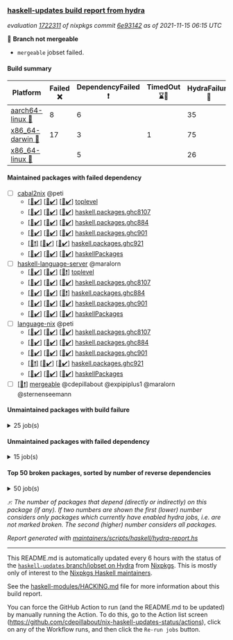 ### [haskell-updates build report from hydra](https://hydra.nixos.org/jobset/nixpkgs/haskell-updates)
*evaluation [1722311](https://hydra.nixos.org/eval/1722311) of nixpkgs commit [6e93142](https://github.com/NixOS/nixpkgs/commits/6e9314230a09832e3e4320bbbc4949e7c7bdc4af) as of 2021-11-15 06:15 UTC*

:red_circle: **Branch not mergeable**
  * `mergeable` jobset failed.

#### Build summary

 | Platform | Failed :x: | DependencyFailed :heavy_exclamation_mark: | TimedOut :hourglass::no_entry_sign: | HydraFailure :construction: | Success :heavy_check_mark: | 
 | --- | --- | --- | --- | --- | --- | 
 | [aarch64-linux :iphone:](https://hydra.nixos.org/eval/1722311?filter=.aarch64-linux) | 8 | 6 |  | 35 | 7063 | 
 | [x86_64-darwin :apple:](https://hydra.nixos.org/eval/1722311?filter=.x86_64-darwin) | 17 | 3 | 1 | 75 | 6960 | 
 | [x86_64-linux :penguin:](https://hydra.nixos.org/eval/1722311?filter=.x86_64-linux) |  | 5 |  | 26 | 7122 | 
#### Maintained packages with failed dependency
- [ ] [cabal2nix](https://hydra.nixos.org/eval/1722311?filter=cabal2nix) @peti
  - [[:iphone::heavy_check_mark:]](https://hydra.nixos.org/build/158133506) [[:apple::heavy_check_mark:]](https://hydra.nixos.org/build/158133498) [[:penguin::heavy_check_mark:]](https://hydra.nixos.org/build/158133472) [toplevel](https://hydra.nixos.org/eval/1722311?filter=cabal2nix)
  - [[:iphone::heavy_check_mark:]](https://hydra.nixos.org/build/158023741) [[:apple::heavy_check_mark:]](https://hydra.nixos.org/build/158029179) [[:penguin::heavy_check_mark:]](https://hydra.nixos.org/build/158031836) [haskell.packages.ghc8107](https://hydra.nixos.org/eval/1722311?filter=haskell.packages.ghc8107.cabal2nix)
  - [[:iphone::heavy_check_mark:]](https://hydra.nixos.org/build/158030725) [[:apple::heavy_check_mark:]](https://hydra.nixos.org/build/158028449) [[:penguin::heavy_check_mark:]](https://hydra.nixos.org/build/158024444) [haskell.packages.ghc884](https://hydra.nixos.org/eval/1722311?filter=haskell.packages.ghc884.cabal2nix)
  - [[:iphone::heavy_check_mark:]](https://hydra.nixos.org/build/158053119) [[:apple::heavy_check_mark:]](https://hydra.nixos.org/build/158053098) [[:penguin::heavy_check_mark:]](https://hydra.nixos.org/build/158053103) [haskell.packages.ghc901](https://hydra.nixos.org/eval/1722311?filter=haskell.packages.ghc901.cabal2nix)
  - [[:iphone::heavy_exclamation_mark:]](https://hydra.nixos.org/build/158115913) [[:apple::heavy_check_mark:]](https://hydra.nixos.org/build/158115864) [[:penguin::heavy_check_mark:]](https://hydra.nixos.org/build/158115934) [haskell.packages.ghc921](https://hydra.nixos.org/eval/1722311?filter=haskell.packages.ghc921.cabal2nix)
  - [[:iphone::heavy_check_mark:]](https://hydra.nixos.org/build/158031362) [[:apple::heavy_check_mark:]](https://hydra.nixos.org/build/158028699) [[:penguin::heavy_check_mark:]](https://hydra.nixos.org/build/158031792) [haskellPackages](https://hydra.nixos.org/eval/1722311?filter=haskellPackages.cabal2nix)
- [ ] [haskell-language-server](https://hydra.nixos.org/eval/1722311?filter=haskell-language-server) @maralorn
  - [[:iphone::heavy_check_mark:]](https://hydra.nixos.org/build/158115902) [[:apple::heavy_check_mark:]](https://hydra.nixos.org/build/158115884) [[:penguin::heavy_exclamation_mark:]](https://hydra.nixos.org/build/158115957) [toplevel](https://hydra.nixos.org/eval/1722311?filter=haskell-language-server)
  - [[:iphone::heavy_check_mark:]](https://hydra.nixos.org/build/158115931) [[:apple::heavy_check_mark:]](https://hydra.nixos.org/build/158115909) [[:penguin::heavy_check_mark:]](https://hydra.nixos.org/build/158115866) [haskell.packages.ghc8107](https://hydra.nixos.org/eval/1722311?filter=haskell.packages.ghc8107.haskell-language-server)
  - [[:iphone::heavy_check_mark:]](https://hydra.nixos.org/build/158115879) [[:apple::heavy_check_mark:]](https://hydra.nixos.org/build/158115951) [[:penguin::heavy_exclamation_mark:]](https://hydra.nixos.org/build/158115877) [haskell.packages.ghc884](https://hydra.nixos.org/eval/1722311?filter=haskell.packages.ghc884.haskell-language-server)
  - [[:iphone::heavy_check_mark:]](https://hydra.nixos.org/build/158115849) [[:apple::heavy_check_mark:]](https://hydra.nixos.org/build/158115937) [[:penguin::heavy_check_mark:]](https://hydra.nixos.org/build/158115900) [haskell.packages.ghc901](https://hydra.nixos.org/eval/1722311?filter=haskell.packages.ghc901.haskell-language-server)
  - [[:iphone::heavy_check_mark:]](https://hydra.nixos.org/build/158115946) [[:apple::heavy_check_mark:]](https://hydra.nixos.org/build/158115889) [[:penguin::heavy_check_mark:]](https://hydra.nixos.org/build/158115932) [haskellPackages](https://hydra.nixos.org/eval/1722311?filter=haskellPackages.haskell-language-server)
- [ ] [language-nix](https://hydra.nixos.org/eval/1722311?filter=language-nix) @peti
  - [[:iphone::heavy_check_mark:]](https://hydra.nixos.org/build/158027288) [[:apple::heavy_check_mark:]](https://hydra.nixos.org/build/158030090) [[:penguin::heavy_check_mark:]](https://hydra.nixos.org/build/158030344) [haskell.packages.ghc8107](https://hydra.nixos.org/eval/1722311?filter=haskell.packages.ghc8107.language-nix)
  - [[:iphone::heavy_check_mark:]](https://hydra.nixos.org/build/158029578) [[:apple::heavy_check_mark:]](https://hydra.nixos.org/build/158033120) [[:penguin::heavy_check_mark:]](https://hydra.nixos.org/build/158026315) [haskell.packages.ghc884](https://hydra.nixos.org/eval/1722311?filter=haskell.packages.ghc884.language-nix)
  - [[:iphone::heavy_check_mark:]](https://hydra.nixos.org/build/158027357) [[:apple::heavy_check_mark:]](https://hydra.nixos.org/build/158026912) [[:penguin::heavy_check_mark:]](https://hydra.nixos.org/build/158033214) [haskell.packages.ghc901](https://hydra.nixos.org/eval/1722311?filter=haskell.packages.ghc901.language-nix)
  - [[:iphone::heavy_exclamation_mark:]](https://hydra.nixos.org/build/158115953) [[:apple::heavy_check_mark:]](https://hydra.nixos.org/build/158115876) [[:penguin::heavy_check_mark:]](https://hydra.nixos.org/build/158115922) [haskell.packages.ghc921](https://hydra.nixos.org/eval/1722311?filter=haskell.packages.ghc921.language-nix)
  - [[:iphone::heavy_check_mark:]](https://hydra.nixos.org/build/158023337) [[:apple::heavy_check_mark:]](https://hydra.nixos.org/build/158030109) [[:penguin::heavy_check_mark:]](https://hydra.nixos.org/build/158032121) [haskellPackages](https://hydra.nixos.org/eval/1722311?filter=haskellPackages.language-nix)
- [ ] [[:penguin::heavy_exclamation_mark:]](https://hydra.nixos.org/build/158133537) [mergeable](https://hydra.nixos.org/eval/1722311?filter=mergeable) @cdepillabout @expipiplus1 @maralorn @sternenseemann
#### Unmaintained packages with build failure
<details><summary>25 job(s) </summary>

- [ ] [[:iphone::x:]](https://hydra.nixos.org/build/158029273) [[:apple::heavy_check_mark:]](https://hydra.nixos.org/build/158025317) [[:penguin::heavy_check_mark:]](https://hydra.nixos.org/build/158029033) [haskellPackages.OrderedBits](https://hydra.nixos.org/eval/1722311?filter=haskellPackages.OrderedBits)  :arrow_heading_up: 1 | 36
- [ ] [[:iphone::construction:]](https://hydra.nixos.org/build/158022906) [[:apple::x:]](https://hydra.nixos.org/build/158032495) [[:penguin::construction:]](https://hydra.nixos.org/build/158029649) [haskellPackages.copilot-core](https://hydra.nixos.org/eval/1722311?filter=haskellPackages.copilot-core)  :arrow_heading_up: 1 | 8
- [ ] [[:iphone::x:]](https://hydra.nixos.org/build/157445298) [[:apple::heavy_check_mark:]](https://hydra.nixos.org/build/157466872) [[:penguin::heavy_check_mark:]](https://hydra.nixos.org/build/157450918) [haskellPackages.long-double](https://hydra.nixos.org/eval/1722311?filter=haskellPackages.long-double)  :arrow_heading_up: 1 | 2
- [ ] [[:iphone::heavy_check_mark:]](https://hydra.nixos.org/build/157447435) [[:apple::x:]](https://hydra.nixos.org/build/157449807) [[:penguin::heavy_check_mark:]](https://hydra.nixos.org/build/157457967) [haskellPackages.keep-alive](https://hydra.nixos.org/eval/1722311?filter=haskellPackages.keep-alive)  :arrow_heading_up: 1 | 1
- [ ] [[:iphone::x:]](https://hydra.nixos.org/build/157448550) [[:apple::heavy_check_mark:]](https://hydra.nixos.org/build/157455522) [[:penguin::heavy_check_mark:]](https://hydra.nixos.org/build/157462117) [haskellPackages.unicode-properties](https://hydra.nixos.org/eval/1722311?filter=haskellPackages.unicode-properties)  :arrow_heading_up: 1 | 1
- [ ] [[:iphone::x:]](https://hydra.nixos.org/build/157460703) [[:apple::heavy_check_mark:]](https://hydra.nixos.org/build/157446126) [[:penguin::heavy_check_mark:]](https://hydra.nixos.org/build/157461957) [haskellPackages.freetype2](https://hydra.nixos.org/eval/1722311?filter=haskellPackages.freetype2)  :arrow_heading_up: 0 | 7
- [ ] [[:iphone::heavy_check_mark:]](https://hydra.nixos.org/build/157462427) [[:apple::x:]](https://hydra.nixos.org/build/157459164) [[:penguin::heavy_check_mark:]](https://hydra.nixos.org/build/157452685) [haskellPackages.hmidi](https://hydra.nixos.org/eval/1722311?filter=haskellPackages.hmidi)  :arrow_heading_up: 0 | 4
- [ ] [[:iphone::x:]](https://hydra.nixos.org/build/158027283) [[:apple::heavy_check_mark:]](https://hydra.nixos.org/build/158030776) [[:penguin::heavy_check_mark:]](https://hydra.nixos.org/build/158027404) [haskellPackages.cdar-mBound](https://hydra.nixos.org/eval/1722311?filter=haskellPackages.cdar-mBound)  :arrow_heading_up: 0 | 2
- [ ] [[:iphone::heavy_check_mark:]](https://hydra.nixos.org/build/157459696) [[:apple::x:]](https://hydra.nixos.org/build/157463452) [[:penguin::heavy_check_mark:]](https://hydra.nixos.org/build/157459665) [haskellPackages.huckleberry](https://hydra.nixos.org/eval/1722311?filter=haskellPackages.huckleberry)  :arrow_heading_up: 0 | 1
- [ ] [[:iphone::heavy_check_mark:]](https://hydra.nixos.org/build/157452453) [[:apple::x:]](https://hydra.nixos.org/build/157451079) [[:penguin::heavy_check_mark:]](https://hydra.nixos.org/build/157464480) [haskellPackages.select](https://hydra.nixos.org/eval/1722311?filter=haskellPackages.select)  :arrow_heading_up: 0 | 1
- [ ] [[:iphone::heavy_check_mark:]](https://hydra.nixos.org/build/157455546) [[:apple::x:]](https://hydra.nixos.org/build/157454873) [[:penguin::heavy_check_mark:]](https://hydra.nixos.org/build/157446991) [haskellPackages.discount](https://hydra.nixos.org/eval/1722311?filter=haskellPackages.discount) 
- [ ] [[:iphone::heavy_check_mark:]](https://hydra.nixos.org/build/157458605) [[:apple::x:]](https://hydra.nixos.org/build/157448683) [[:penguin::heavy_check_mark:]](https://hydra.nixos.org/build/157446185) [haskellPackages.float128](https://hydra.nixos.org/eval/1722311?filter=haskellPackages.float128) 
- [ ] [[:iphone::x:]](https://hydra.nixos.org/build/157454082) [[:penguin::heavy_check_mark:]](https://hydra.nixos.org/build/157452874) [haskellPackages.gnome-keyring](https://hydra.nixos.org/eval/1722311?filter=haskellPackages.gnome-keyring) 
- [ ] [[:iphone::heavy_check_mark:]](https://hydra.nixos.org/build/157451506) [[:apple::x:]](https://hydra.nixos.org/build/157463510) [[:penguin::heavy_check_mark:]](https://hydra.nixos.org/build/157465416) [haskellPackages.hid](https://hydra.nixos.org/eval/1722311?filter=haskellPackages.hid) 
- [ ] [[:iphone::x:]](https://hydra.nixos.org/build/158030561) [[:apple::heavy_check_mark:]](https://hydra.nixos.org/build/158023935) [[:penguin::heavy_check_mark:]](https://hydra.nixos.org/build/158024732) [haskellPackages.hq](https://hydra.nixos.org/eval/1722311?filter=haskellPackages.hq) 
- [ ] [[:iphone::heavy_check_mark:]](https://hydra.nixos.org/build/158023184) [[:apple::x:]](https://hydra.nixos.org/build/158024606) [[:penguin::heavy_check_mark:]](https://hydra.nixos.org/build/158032027) [haskellPackages.hs](https://hydra.nixos.org/eval/1722311?filter=haskellPackages.hs) 
- [ ] [[:iphone::heavy_check_mark:]](https://hydra.nixos.org/build/157460986) [[:apple::x:]](https://hydra.nixos.org/build/157459267) [[:penguin::heavy_check_mark:]](https://hydra.nixos.org/build/157447114) [haskellPackages.hssourceinfo](https://hydra.nixos.org/eval/1722311?filter=haskellPackages.hssourceinfo) 
- [ ] [[:iphone::heavy_check_mark:]](https://hydra.nixos.org/build/157455571) [[:apple::x:]](https://hydra.nixos.org/build/157458358) [[:penguin::heavy_check_mark:]](https://hydra.nixos.org/build/157459470) [haskellPackages.linux-framebuffer](https://hydra.nixos.org/eval/1722311?filter=haskellPackages.linux-framebuffer) 
- [ ] [[:iphone::heavy_check_mark:]](https://hydra.nixos.org/build/158025239) [[:apple::x:]](https://hydra.nixos.org/build/158031938) [[:penguin::heavy_check_mark:]](https://hydra.nixos.org/build/158031831) [haskellPackages.procex](https://hydra.nixos.org/eval/1722311?filter=haskellPackages.procex) 
- [ ] [[:iphone::heavy_check_mark:]](https://hydra.nixos.org/build/157466227) [[:apple::x:]](https://hydra.nixos.org/build/157456885) [[:penguin::heavy_check_mark:]](https://hydra.nixos.org/build/157464113) [haskellPackages.sfml-audio](https://hydra.nixos.org/eval/1722311?filter=haskellPackages.sfml-audio) 
- [ ] [[:iphone::heavy_check_mark:]](https://hydra.nixos.org/build/157450613) [[:apple::x:]](https://hydra.nixos.org/build/157448327) [[:penguin::heavy_check_mark:]](https://hydra.nixos.org/build/157461775) [haskellPackages.shared-memory](https://hydra.nixos.org/eval/1722311?filter=haskellPackages.shared-memory) 
- [ ] [[:iphone::x:]](https://hydra.nixos.org/build/157457375) [[:apple::heavy_check_mark:]](https://hydra.nixos.org/build/157454055) [[:penguin::heavy_check_mark:]](https://hydra.nixos.org/build/157451210) [haskellPackages.wiringPi](https://hydra.nixos.org/eval/1722311?filter=haskellPackages.wiringPi) 
- [ ] [[:iphone::heavy_check_mark:]](https://hydra.nixos.org/build/157447421) [[:apple::x:]](https://hydra.nixos.org/build/157452143) [[:penguin::heavy_check_mark:]](https://hydra.nixos.org/build/157447773) [haskellPackages.yoga](https://hydra.nixos.org/eval/1722311?filter=haskellPackages.yoga) 
- [ ] [[:iphone::heavy_check_mark:]](https://hydra.nixos.org/build/157463859) [[:apple::x:]](https://hydra.nixos.org/build/157450068) [[:penguin::heavy_check_mark:]](https://hydra.nixos.org/build/157456661) [haskellPackages.zot](https://hydra.nixos.org/eval/1722311?filter=haskellPackages.zot) 
- [ ] [[:iphone::heavy_check_mark:]](https://hydra.nixos.org/build/157464517) [[:apple::x:]](https://hydra.nixos.org/build/157453593) [[:penguin::heavy_check_mark:]](https://hydra.nixos.org/build/157449936) [haskellPackages.zxcvbn-c](https://hydra.nixos.org/eval/1722311?filter=haskellPackages.zxcvbn-c) 
</details>

#### Unmaintained packages with failed dependency
<details><summary>15 job(s) </summary>

- [ ] [ihaskell](https://hydra.nixos.org/eval/1722311?filter=ihaskell)  :arrow_heading_up: 13 | 17
  -   [[:penguin::heavy_exclamation_mark:]](https://hydra.nixos.org/build/158088177) [toplevel](https://hydra.nixos.org/eval/1722311?filter=ihaskell)
  - [[:iphone::heavy_check_mark:]](https://hydra.nixos.org/build/158030680) [[:apple::heavy_check_mark:]](https://hydra.nixos.org/build/158031225) [[:penguin::heavy_check_mark:]](https://hydra.nixos.org/build/158023655) [haskellPackages](https://hydra.nixos.org/eval/1722311?filter=haskellPackages.ihaskell)
- [ ] [[:iphone::heavy_exclamation_mark:]](https://hydra.nixos.org/build/158115904) [[:penguin::heavy_exclamation_mark:]](https://hydra.nixos.org/build/158115853) [haskellPackages.hbro](https://hydra.nixos.org/eval/1722311?filter=haskellPackages.hbro)  :arrow_heading_up: 1 | 1
- [ ] [cabal2nix-unstable](https://hydra.nixos.org/eval/1722311?filter=cabal2nix-unstable) 
  - [[:iphone::heavy_check_mark:]](https://hydra.nixos.org/build/158133508) [[:apple::heavy_check_mark:]](https://hydra.nixos.org/build/158133477) [[:penguin::heavy_check_mark:]](https://hydra.nixos.org/build/158133524) [haskell.packages.ghc8107](https://hydra.nixos.org/eval/1722311?filter=haskell.packages.ghc8107.cabal2nix-unstable)
  - [[:iphone::heavy_check_mark:]](https://hydra.nixos.org/build/158133520) [[:apple::heavy_check_mark:]](https://hydra.nixos.org/build/158133532) [[:penguin::heavy_check_mark:]](https://hydra.nixos.org/build/158133514) [haskell.packages.ghc884](https://hydra.nixos.org/eval/1722311?filter=haskell.packages.ghc884.cabal2nix-unstable)
  - [[:iphone::heavy_check_mark:]](https://hydra.nixos.org/build/158133478) [[:apple::heavy_check_mark:]](https://hydra.nixos.org/build/158133482) [[:penguin::heavy_check_mark:]](https://hydra.nixos.org/build/158133502) [haskell.packages.ghc901](https://hydra.nixos.org/eval/1722311?filter=haskell.packages.ghc901.cabal2nix-unstable)
  - [[:iphone::heavy_exclamation_mark:]](https://hydra.nixos.org/build/158133501) [[:apple::heavy_check_mark:]](https://hydra.nixos.org/build/158133493) [[:penguin::heavy_check_mark:]](https://hydra.nixos.org/build/158133526) [haskell.packages.ghc921](https://hydra.nixos.org/eval/1722311?filter=haskell.packages.ghc921.cabal2nix-unstable)
  - [[:iphone::heavy_check_mark:]](https://hydra.nixos.org/build/158133516) [[:apple::heavy_check_mark:]](https://hydra.nixos.org/build/158133496) [[:penguin::heavy_check_mark:]](https://hydra.nixos.org/build/158133466) [haskellPackages](https://hydra.nixos.org/eval/1722311?filter=haskellPackages.cabal2nix-unstable)
- [ ] [[:iphone::heavy_exclamation_mark:]](https://hydra.nixos.org/build/158115930) [[:penguin::heavy_exclamation_mark:]](https://hydra.nixos.org/build/158115949) [haskellPackages.hbro-contrib](https://hydra.nixos.org/eval/1722311?filter=haskellPackages.hbro-contrib) 
- [ ] [[:iphone::heavy_check_mark:]](https://hydra.nixos.org/build/158025765) [[:apple::heavy_exclamation_mark:]](https://hydra.nixos.org/build/158032864) [[:penguin::heavy_check_mark:]](https://hydra.nixos.org/build/158032050) [haskellPackages.sdp4bytestring](https://hydra.nixos.org/eval/1722311?filter=haskellPackages.sdp4bytestring) 
- [ ] [[:iphone::heavy_check_mark:]](https://hydra.nixos.org/build/158028857) [[:apple::heavy_exclamation_mark:]](https://hydra.nixos.org/build/158031006) [[:penguin::heavy_check_mark:]](https://hydra.nixos.org/build/158025654) [haskellPackages.sdp4text](https://hydra.nixos.org/eval/1722311?filter=haskellPackages.sdp4text) 
- [ ] [[:iphone::heavy_check_mark:]](https://hydra.nixos.org/build/158031688) [[:apple::heavy_exclamation_mark:]](https://hydra.nixos.org/build/158023675) [[:penguin::heavy_check_mark:]](https://hydra.nixos.org/build/158031803) [haskellPackages.sdp4vector](https://hydra.nixos.org/eval/1722311?filter=haskellPackages.sdp4vector) 
- [ ] [[:iphone::heavy_exclamation_mark:]](https://hydra.nixos.org/build/157451249) [[:apple::heavy_check_mark:]](https://hydra.nixos.org/build/157462230) [[:penguin::heavy_check_mark:]](https://hydra.nixos.org/build/157461829) [haskellPackages.unicode-names](https://hydra.nixos.org/eval/1722311?filter=haskellPackages.unicode-names) 
</details>

#### Top 50 broken packages, sorted by number of reverse dependencies
<details><summary>50 job(s) </summary>

[haskell98](https://packdeps.haskellers.com/reverse/haskell98) :arrow_heading_up: 153  
[enumerator](https://packdeps.haskellers.com/reverse/enumerator) :arrow_heading_up: 56  
[derive](https://packdeps.haskellers.com/reverse/derive) :arrow_heading_up: 48  
[contiguous](https://packdeps.haskellers.com/reverse/contiguous) :arrow_heading_up: 46  
[MonadCatchIO-transformers](https://packdeps.haskellers.com/reverse/MonadCatchIO-transformers) :arrow_heading_up: 41  
[parseargs](https://packdeps.haskellers.com/reverse/parseargs) :arrow_heading_up: 41  
[bytesmith](https://packdeps.haskellers.com/reverse/bytesmith) :arrow_heading_up: 36  
[data-lens](https://packdeps.haskellers.com/reverse/data-lens) :arrow_heading_up: 34  
[distributed-process](https://packdeps.haskellers.com/reverse/distributed-process) :arrow_heading_up: 30  
[iteratee](https://packdeps.haskellers.com/reverse/iteratee) :arrow_heading_up: 29  
[jmacro](https://packdeps.haskellers.com/reverse/jmacro) :arrow_heading_up: 29  
[ip](https://packdeps.haskellers.com/reverse/ip) :arrow_heading_up: 26  
[either-unwrap](https://packdeps.haskellers.com/reverse/either-unwrap) :arrow_heading_up: 25  
[HList](https://packdeps.haskellers.com/reverse/HList) :arrow_heading_up: 23  
[SciBaseTypes](https://packdeps.haskellers.com/reverse/SciBaseTypes) :arrow_heading_up: 22  
[haskelldb](https://packdeps.haskellers.com/reverse/haskelldb) :arrow_heading_up: 22  
[hsc3](https://packdeps.haskellers.com/reverse/hsc3) :arrow_heading_up: 22  
[wxdirect](https://packdeps.haskellers.com/reverse/wxdirect) :arrow_heading_up: 22  
[BiobaseTypes](https://packdeps.haskellers.com/reverse/BiobaseTypes) :arrow_heading_up: 21  
[wxc](https://packdeps.haskellers.com/reverse/wxc) :arrow_heading_up: 21  
[biocore](https://packdeps.haskellers.com/reverse/biocore) :arrow_heading_up: 20  
[secp256k1-haskell](https://packdeps.haskellers.com/reverse/secp256k1-haskell) :arrow_heading_up: 20  
[wxcore](https://packdeps.haskellers.com/reverse/wxcore) :arrow_heading_up: 20  
[attoparsec-enumerator](https://packdeps.haskellers.com/reverse/attoparsec-enumerator) :arrow_heading_up: 19  
[bytestring-show](https://packdeps.haskellers.com/reverse/bytestring-show) :arrow_heading_up: 19  
[numhask](https://packdeps.haskellers.com/reverse/numhask) :arrow_heading_up: 19  
[polysemy-plugin](https://packdeps.haskellers.com/reverse/polysemy-plugin) :arrow_heading_up: 19  
[wx](https://packdeps.haskellers.com/reverse/wx) :arrow_heading_up: 19  
[BiobaseENA](https://packdeps.haskellers.com/reverse/BiobaseENA) :arrow_heading_up: 18  
[asn1-data](https://packdeps.haskellers.com/reverse/asn1-data) :arrow_heading_up: 18  
[dbus-core](https://packdeps.haskellers.com/reverse/dbus-core) :arrow_heading_up: 18  
[gtksourceview2](https://packdeps.haskellers.com/reverse/gtksourceview2) :arrow_heading_up: 18  
[BiobaseXNA](https://packdeps.haskellers.com/reverse/BiobaseXNA) :arrow_heading_up: 17  
[HGamer3D-Data](https://packdeps.haskellers.com/reverse/HGamer3D-Data) :arrow_heading_up: 17  
[certificate](https://packdeps.haskellers.com/reverse/certificate) :arrow_heading_up: 17  
[dbus-client](https://packdeps.haskellers.com/reverse/dbus-client) :arrow_heading_up: 17  
[gconf](https://packdeps.haskellers.com/reverse/gconf) :arrow_heading_up: 17  
[gtk-serialized-event](https://packdeps.haskellers.com/reverse/gtk-serialized-event) :arrow_heading_up: 17  
[uuid-orphans](https://packdeps.haskellers.com/reverse/uuid-orphans) :arrow_heading_up: 17  
[cuda](https://packdeps.haskellers.com/reverse/cuda) :arrow_heading_up: 16  
[happstack-jmacro](https://packdeps.haskellers.com/reverse/happstack-jmacro) :arrow_heading_up: 16  
[manatee-core](https://packdeps.haskellers.com/reverse/manatee-core) :arrow_heading_up: 16  
[monads-fd](https://packdeps.haskellers.com/reverse/monads-fd) :arrow_heading_up: 16  
[murmur3](https://packdeps.haskellers.com/reverse/murmur3) :arrow_heading_up: 16  
[tls-extra](https://packdeps.haskellers.com/reverse/tls-extra) :arrow_heading_up: 16  
[ADPfusion](https://packdeps.haskellers.com/reverse/ADPfusion) :arrow_heading_up: 15  
[MaybeT](https://packdeps.haskellers.com/reverse/MaybeT) :arrow_heading_up: 15  
[blaze-builder-enumerator](https://packdeps.haskellers.com/reverse/blaze-builder-enumerator) :arrow_heading_up: 15  
[clash-prelude](https://packdeps.haskellers.com/reverse/clash-prelude) :arrow_heading_up: 15  
[hetero-dict](https://packdeps.haskellers.com/reverse/hetero-dict) :arrow_heading_up: 15  
</details>


*:arrow_heading_up:: The number of packages that depend (directly or indirectly) on this package (if any). If two numbers are shown the first (lower) number considers only packages which currently have enabled hydra jobs, i.e. are not marked broken. The second (higher) number considers all packages.*

*Report generated with [maintainers/scripts/haskell/hydra-report.hs](https://github.com/NixOS/nixpkgs/blob/haskell-updates/maintainers/scripts/haskell/hydra-report.sh)*


----------------------------------------------------------------------

This README.md is automatically updated every 6 hours with the status of the
[`haskell-updates` branch/jobset on Hydra](https://hydra.nixos.org/jobset/nixpkgs/haskell-updates)
from [Nixpkgs](https://github.com/NixOS/nixpkgs).  This is mostly only of
interest to the [Nixpkgs Haskell maintainers](https://github.com/orgs/NixOS/teams/haskell).

See the
[haskell-modules/HACKING.md](https://github.com/NixOS/nixpkgs/blob/haskell-updates/pkgs/development/haskell-modules/HACKING.md)
file for more information about this build report.

You can force the GitHub Action to run (and the README.md to be updated) by
manually running the Action.  To do this, go to the Action list screen
(https://github.com/cdepillabout/nix-haskell-updates-status/actions),
click on any of the Workflow runs, and then click the `Re-run jobs` button.
